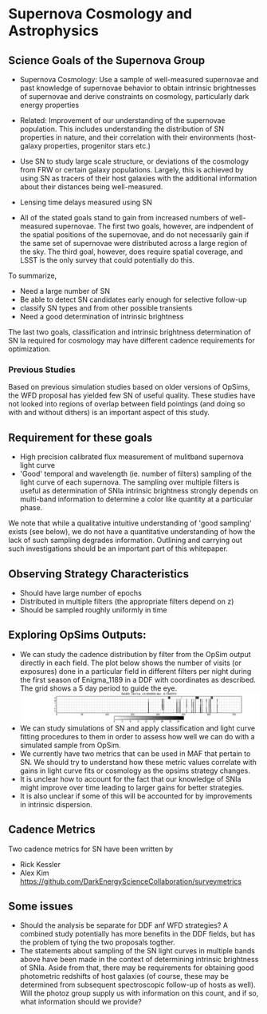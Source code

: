 # Supernova Cosmology and Astrophysics

## Science Goals of the Supernova Group

* Supernova Cosmology: Use a sample of well-measured supernovae and past knowledge of supernovae behavior to obtain intrinsic brightnesses of supernovae and derive constraints on cosmology, particularly dark energy properties
* Related: Improvement of our understanding of the supernovae population. This 
includes understanding the distribution of SN properties in nature, and their correlation with their environments (host-galaxy properties, progenitor stars 
etc.)
* Use SN to study large scale structure, or deviations of the cosmology from 
FRW or certain galaxy populations. Largely, this is achieved by using SN as tracers of their host galaxies with the additional information about their distances being  well-measured.
* Lensing time delays measured using SN

* All of the stated goals stand to gain from increased numbers of well-measured supernovae. The first two goals, however, are indpendent of the spatial
positions of the supernovae, and do not necessarily gain if the same set of supernovae were distributed across a large region of the sky. The third goal, however, does require spatial coverage, and LSST is the only survey that could potentially do this.

To summarize, 

* Need a large number of SN
* Be able to detect SN candidates early enough for selective follow-up
* classify SN types and from other possible transients 
* Need a good determination of intrinsic brightness

The last two goals, classification and intrinsic brightness determination of SN Ia required for cosmology may have different cadence requirements for optimization. 

### Previous Studies

Based on previous simulation studies based on older versions of OpSims, the WFD  proposal has yielded few SN of useful quality. These studies have not looked into regions of overlap between field pointings (and doing so with and without dithers) is an important aspect of this study.
  
## Requirement for these goals

* High precision calibrated flux measurement of mulitband supernova light curve
* 'Good' temporal and wavelength (ie. number of filters) sampling of the light curve of each supernova. The sampling over multiple filters is useful as determination of SNIa intrinsic brightness strongly depends on multi-band information to
 determine a color like quantity at a particular phase. 

We note that while a qualitative intuitive understanding of 'good sampling' exists (see below), we do not have a quantitative understanding of how the lack of such sampling degrades information. Outlining and carrying out such investigations should be an important part of this whitepaper.

## Observing Strategy Characteristics

* Should have large number of epochs
* Distributed in multiple filters (the appropriate filters depend on z)
* Should be sampled roughly uniformly in time
        
## Exploring OpSims Outputs:

* We can study the cadence distribution by filter from the OpSim output directly in each field. The plot below shows the number of visits (or exposures) done in a particular field in different filters per night during the first season of Enigma_1189 in a DDF with coordinates as described. The grid shows a 5 day period to guide the eye. 
![cadence in a season of Enigma 1189 in a field](images/cadence.png)
* We can study simulations of SN and apply classification and light curve fitting procedures to them in order to assess how well we can do with a simulated sample from OpSim. 
* We currently have two metrics that can be used in MAF that pertain to SN. We should try to understand how these metric values correlate with gains in light curve fits or cosmology as the opsims strategy changes.
* It is unclear how to account for the fact that our knowledge of SNIa might improve over time leading to larger gains for better strategies. 
* It is also unclear if some of this will be accounted for by improvements in intrinsic dispersion.

## Cadence Metrics
Two cadence metrics for SN have been written by 
* Rick Kessler 
* Alex Kim https://github.com/DarkEnergyScienceCollaboration/surveymetrics

## Some issues

* Should the analysis be separate for DDF anf WFD strategies? A combined study potentially has more benefits in the DDF fields, but has the problem of tying the two proposals togther.
* The statements about sampling of the SN light curves in multiple bands above have been made in the context of determining intrinsic brightness of SNIa. Aside  from that, there may be requirements for obtaining good photometric redshifts of host galaxies (of course, these may be determined from subsequent spectroscopic follow-up of hosts as well). Will the photoz group supply us with information on this count, and if so, what information should we provide?
